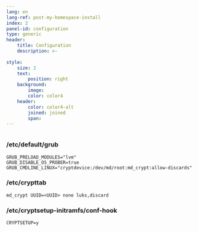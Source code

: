 ```yaml
---
lang: en
lang-ref: post-my-homespace-install
index: 2
panel-id: configuration
type: generic
header:
    title: Configuration
    description: >-
        
style:
    size: 2
    text:
        position: right
    background:
        image:
        color: color4
    header:
        color: color4-alt
        joined: joined
        span:
---
```

<div class="inner columns aligned">
    <div class="span-4">
        <h3 class="major">/etc/default/grub</h3>
        <pre><code>GRUB_PRELOAD_MODULES="lvm"
GRUB_DISABLE_OS_PROBER=true
GRUB_CMDLINE_LINUX="cryptdevice:/dev/md/root:md_crypt:allow-discards"</code></pre>
        <h3 class="major">/etc/crypttab</h3>
        <pre><code>md_crypt UUID=&lt;UUID&gt; none luks,discard</code></pre>
        <h3 class="major">/etc/cryptsetup-initramfs/conf-hook</h3>
        <pre><code>CRYPTSETUP=y</code></pre>
    </div>
</div>

